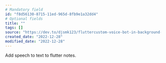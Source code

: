 ```yaml
---
# Mandatory field
id: "f8d56130-8715-11ed-965d-8fb9e1a32dd4"
# Optional fields
title: ""
tags: []
source: "https://dev.to/djsmk123/fluttercustom-voice-bot-in-background-like-google-assistant-or-siri-bm9"
created_date: "2022-12-28"
modified_date: "2022-12-28"
---
```

Add speech to text to flutter notes.